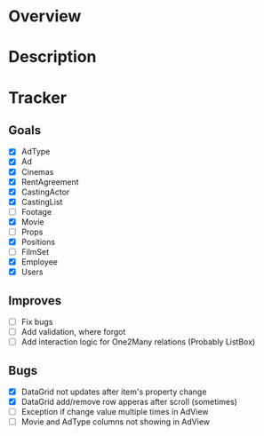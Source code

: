 # Overview 

# Description

# Tracker
                                    
## Goals
- [x] AdType
- [x] Ad
- [x] Cinemas
- [x] RentAgreement
- [x] CastingActor
- [x] CastingList
- [ ] Footage
- [x] Movie
- [ ] Props
- [x] Positions
- [ ] FilmSet
- [x] Employee
- [x] Users

## Improves
- [ ] Fix bugs
- [ ] Add validation, where forgot
- [ ] Add interaction logic for One2Many relations (Probably ListBox)

## Bugs
- [x] DataGrid not updates after item's property change
- [x] DataGrid add/remove row apperas after scroll (sometimes)
- [ ] Exception if change value multiple times in AdView
- [ ] Movie and AdType columns not showing in AdView